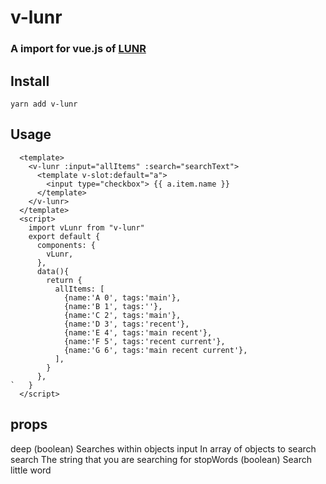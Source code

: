 # v-lunr
### A import for vue.js of  [LUNR](https://lunrjs.com/)

## Install 
```yarn add v-lunr ```


## Usage
```
  <template>
    <v-lunr :input="allItems" :search="searchText">
      <template v-slot:default="a">
        <input type="checkbox"> {{ a.item.name }}
      </template>
    </v-lunr>
  </template> 
  <script>
    import vLunr from "v-lunr"
    export default {
      components: {
        vLunr,
      },
      data(){
        return {
          allItems: [
            {name:'A 0', tags:'main'},
            {name:'B 1', tags:''}, 
            {name:'C 2', tags:'main'},
            {name:'D 3', tags:'recent'},
            {name:'E 4', tags:'main recent'},
            {name:'F 5', tags:'recent current'},
            {name:'G 6', tags:'main recent current'},
          ],
        }
      },
`   }
  </script>
```
## props

deep (boolean)
  Searches within objects
input
  In array of objects to search
search
  The string that you are searching for
stopWords (boolean)
  Search little word
